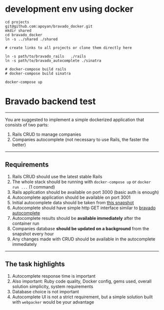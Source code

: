 # development env using docker

```
cd projects
git@github.com:apoyan/bravado_docker.git
mkdir shared
cd bravado_docker
ln -s ../shared ./shared

# create links to all projects or clone them directly here

ln -s path/to/bravado_rails   ./rails
ln -s path/to/bravado_autocomplete ./sinatra

# docker-compose build rails
# docker-compose build sinatra

docker-compose up
```

# Bravado backend test

----

You are suggested to implement a simple dockerized application that consists of two parts:

1. Rails CRUD to manage companies
2. Companies autocomplete (not necessary to use Rails, the faster the better)

----
## Requirements
1. Rails CRUD should use the latest stable Rails
2. The whole stack should be running with `docker-compose up` or `docker run ...` (1 command)
3. Rails application should be available on port 3000 (basic auth is enough)
4. Autocomplete application should be available on port 3001
5. Initial autocomplete data should be taken from [this snapshot](http://download.companieshouse.gov.uk/en_output.html)
6. Autocomplete should have simple http GET interface similar to [bravado autocomplete](https://bravado.co/autocomplete?term=goog&kind=crunchbase_company_final)
7. Autocomplete results should be **available immediately** after the container run
8. Companies database **should be updated on a background** from the snapshot every hour
9. Any changes made with CRUD should be available in the autocomplete immediately 


----
## The task highlights

1. Autocomplete response time is important
2. Also important: Ruby code quality, Docker config, gems used, overall solution simplicity, system requirements
3. Database choice is not important
4. Autocomplete UI is not a strict requirement, but a simple solution built with `webpacker` would be your advantage
